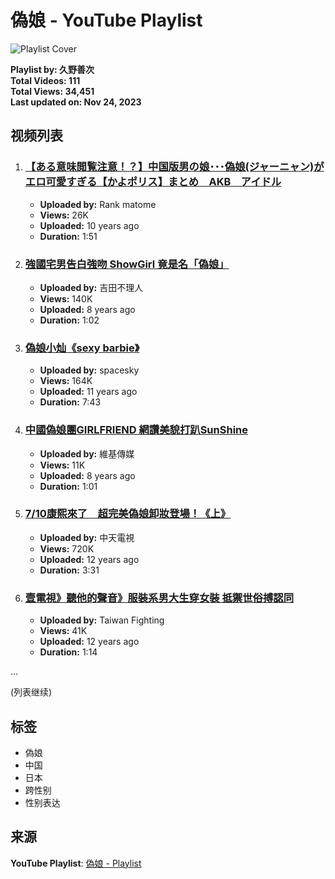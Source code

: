 # 偽娘 - YouTube Playlist

![Playlist Cover](https://i.ytimg.com/vi/KSs-IhW52pQ/hqdefault.jpg?sqp=-oaymwEXCNACELwBSFryq4qpAwkIARUAAIhCGAE=&rs=AOn4CLDIf81LGo1Ow2d2s7VB5PQe6oKj9A)

**Playlist by: 久野善次**  
**Total Videos: 111**  
**Total Views: 34,451**  
**Last updated on: Nov 24, 2023**  

## 视频列表

1. ### [【ある意味閲覧注意！？】中国版男の娘･･･偽娘(ジャーニャン)がエロ可愛すぎる【かよポリス】まとめ　AKB　アイドル](https://www.youtube.com/watch?v=KSs-IhW52pQ)
   - **Uploaded by:** Rank matome
   - **Views:** 26K 
   - **Uploaded:** 10 years ago
   - **Duration:** 1:51

2. ### [強國宅男告白強吻 ShowGirl 竟是名「偽娘」](https://www.youtube.com/watch?v=FMaqtxCIUAk)
   - **Uploaded by:** 吉田不理人
   - **Views:** 140K 
   - **Uploaded:** 8 years ago
   - **Duration:** 1:02

3. ### [偽娘小灿《sexy barbie》](https://www.youtube.com/watch?v=QcNtrvd8W84)
   - **Uploaded by:** spacesky
   - **Views:** 164K 
   - **Uploaded:** 11 years ago
   - **Duration:** 7:43

4. ### [中國偽娘團GIRLFRIEND 網讚美貌打趴SunShine](https://www.youtube.com/watch?v=QS8fx2FedE4)
   - **Uploaded by:** 維基傳媒
   - **Views:** 11K 
   - **Uploaded:** 8 years ago
   - **Duration:** 1:01

5. ### [7/10康熙來了　超完美偽娘卸妝登場！《上》](https://www.youtube.com/watch?v=rgN8OmkA_Cs)
   - **Uploaded by:** 中天電視
   - **Views:** 720K 
   - **Uploaded:** 12 years ago
   - **Duration:** 3:31

6. ### [壹電視》聽他的聲音》服裝系男大生穿女裝 抵禦世俗搏認同](https://www.youtube.com/watch?v=VW3EErc6tnI)
   - **Uploaded by:** Taiwan Fighting
   - **Views:** 41K 
   - **Uploaded:** 12 years ago
   - **Duration:** 1:14

...

(列表继续)

## 标签

- 偽娘
- 中国
- 日本
- 跨性别
- 性别表达

## 来源

**YouTube Playlist**: [偽娘 - Playlist](https://www.youtube.com/playlist?list=PL4k3l-2GQyYr6aVSPB0FXqXbsEWXg8qTj)